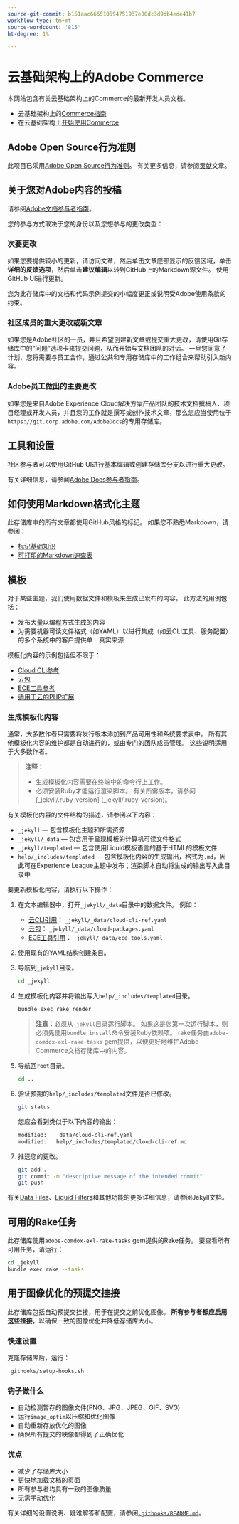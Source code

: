 ```yaml
---
source-git-commit: b151aac666510594751937e80dc3d9db4ede41b7
workflow-type: tm+mt
source-wordcount: '815'
ht-degree: 1%

---
```

# 云基础架构上的Adobe Commerce

本网站包含有关云基础架构上的Commerce的最新开发人员文档。

- 云基础架构上的[Commerce指南](https://experienceleague.adobe.com/zh-hans/docs/commerce-on-cloud/user-guide/overview)
- 在云基础架构上[开始使用Commerce](https://experienceleague.adobe.com/zh-hans/docs/commerce-on-cloud/start/overview)

## Adobe Open Source行为准则

此项目已采用[Adobe Open Source行为准则](code-of-conduct.md)。 有关更多信息，请参阅[贡献](contributing.md)文章。

## 关于您对Adobe内容的投稿

请参阅[Adobe文档参与者指南](https://experienceleague.adobe.com/zh-hans/docs/contributor/contributor-guide/introduction)。

您的参与方式取决于您的身份以及您想参与的更改类型：

### 次要更改

如果您要提供较小的更新，请访问文章，然后单击文章底部显示的反馈区域，单击&#x200B;**详细的反馈选项**，然后单击&#x200B;**建议编辑**&#x200B;以转到GitHub上的Markdown源文件。 使用GitHub UI进行更新。

您为此存储库中的文档和代码示例提交的小幅度更正或说明受Adobe使用条款的约束。

### 社区成员的重大更改或新文章

如果您是Adobe社区的一员，并且希望创建新文章或提交重大更改，请使用Git存储库中的“问题”选项卡来提交问题，从而开始与文档团队的对话。 一旦您同意了计划，您将需要与员工合作，通过公共和专用存储库中的工作组合来帮助引入新内容。

### Adobe员工做出的主要更改

如果您是来自Adobe Experience Cloud解决方案产品团队的技术文档撰稿人、项目经理或开发人员，并且您的工作就是撰写或创作技术文章，那么您应当使用位于`https://git.corp.adobe.com/AdobeDocs`的专用存储库。

## 工具和设置

社区参与者可以使用GitHub UI进行基本编辑或创建存储库分支以进行重大更改。

有关详细信息，请参阅[Adobe Docs参与者指南](https://experienceleague.adobe.com/zh-hans/docs/contributor/contributor-guide/introduction)。

## 如何使用Markdown格式化主题

此存储库中的所有文章都使用GitHub风格的标记。 如果您不熟悉Markdown，请参阅：

- [标记基础知识](https://docs.github.com/en/get-started/writing-on-github/getting-started-with-writing-and-formatting-on-github/basic-writing-and-formatting-syntax)
- [可打印的Markdown速查表](https://docs.github.com/en/get-started/writing-on-github/getting-started-with-writing-and-formatting-on-github/basic-writing-and-formatting-syntax)

## 模板

对于某些主题，我们使用数据文件和模板来生成已发布的内容。 此方法的用例包括：

- 发布大量以编程方式生成的内容
- 为需要机器可读文件格式（如YAML）以进行集成（如云CLI工具、服务配置）的多个系统中的客户提供单一真实来源

模板化内容的示例包括但不限于：

- [Cloud CLI参考](help/templated/cloud-cli-ref.md)
- [云包](help/templated/cloud-packages.md)
- [ECE工具参考](help/templated/ece-tools.md)
- [适用于云的PHP扩展](help/templated/php-extensions-cloud.md)

### 生成模板化内容

通常，大多数作者只需要将发行版本添加到产品可用性和系统要求表中。 所有其他模板化内容的维护都是自动进行的，或由专门的团队成员管理。 这些说明适用于大多数作者。

>**注释：**
>
>- 生成模板化内容需要在终端中的命令行上工作。
>- 必须安装Ruby才能运行渲染脚本。 有关所需版本，请参阅[_jekyll/.ruby-version] (_jekyll/.ruby-version)。

有关模板化内容的文件结构的描述，请参阅以下内容：

- `_jekyll` — 包含模板化主题和所需资源
- `_jekyll/_data` — 包含用于呈现模板的计算机可读文件格式
- `_jekyll/templated` — 包含使用Liquid模板语言的基于HTML的模板文件
- `help/_includes/templated` — 包含模板化内容的生成输出，格式为`.md`，因此可在Experience League主题中发布；渲染脚本自动将生成的输出写入此目录中

要更新模板化内容，请执行以下操作：

1. 在文本编辑器中，打开`_jekyll/_data`目录中的数据文件。 例如：

   - [云CLI引用](help/templated/cloud-cli-ref.md)： `_jekyll/_data/cloud-cli-ref.yaml`
   - [云包](help/templated/cloud-packages.md)： `_jekyll/_data/cloud-packages.yaml`
   - [ECE工具引用](help/templated/ece-tools.md)： `_jekyll/_data/ece-tools.yaml`

2. 使用现有的YAML结构创建条目。

3. 导航到`_jekyll`目录。

   ```bash
   cd _jekyll
   ```

4. 生成模板化内容并将输出写入`help/_includes/templated`目录。

   ```bash
   bundle exec rake render
   ```

   >**注意：**&#x200B;必须从`_jekyll`目录运行脚本。 如果这是您第一次运行脚本，则必须先使用`bundle install`命令安装Ruby依赖项。 rake任务由`adobe-comdox-exl-rake-tasks` gem提供，以便更好地维护Adobe Commerce文档存储库中的内容。

5. 导航回`root`目录。

   ```bash
   cd ..
   ```

6. 验证预期的`help/_includes/templated`文件是否已修改。

   ```bash
   git status
   ```

   您应会看到类似于以下内容的输出：

   ```bash
   modified:   _data/cloud-cli-ref.yaml
   modified:   help/_includes/templated/cloud-cli-ref.md
   ```

7. 推送您的更改。

   ```bash
   git add .
   git commit -m "descriptive message of the intended commit"
   git push
   ```

有关[Data Files](https://jekyllrb.com/docs/datafiles)、[Liquid Filters](https://jekyllrb.com/docs/liquid/filters/)和其他功能的更多详细信息，请参阅Jekyll文档。

## 可用的Rake任务

此存储库使用`adobe-comdox-exl-rake-tasks` gem提供的Rake任务。 要查看所有可用任务，请运行：

```bash
cd _jekyll
bundle exec rake --tasks
```

## 用于图像优化的预提交挂接

此存储库包括自动预提交挂接，用于在提交之前优化图像。 **所有参与者都应启用这些挂接**，以确保一致的图像优化并降低存储库大小。

### 快速设置

克隆存储库后，运行：

```bash
.githooks/setup-hooks.sh
```

### 钩子做什么

- 自动检测暂存的图像文件(PNG、JPG、JPEG、GIF、SVG)
- 运行`image_optim`以压缩和优化图像
- 自动重新存放优化的图像
- 确保所有提交的映像都得到了正确优化

### 优点

- 减少了存储库大小
- 更快地加载文档的页面
- 所有参与者均具有一致的图像质量
- 无需手动优化

有关详细的设置说明、疑难解答和配置，请参阅[`.githooks/README.md`](.githooks/README.md)。
